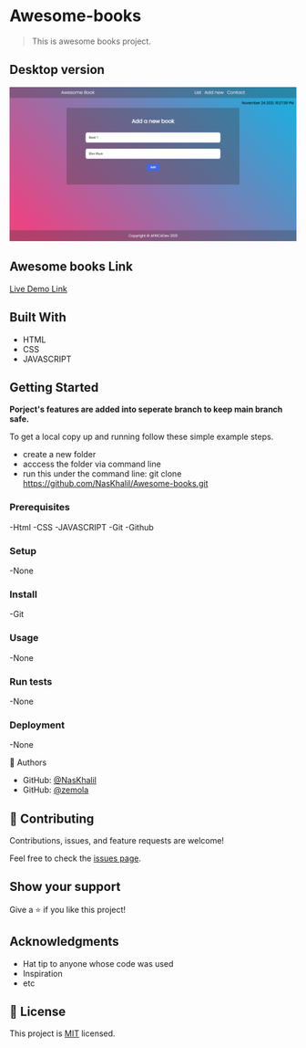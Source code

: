 # Awesome-books
> This is awesome books project.

## Desktop version

![screenshot](./media/screenshot.png)

## Awesome books Link

 [Live Demo Link](https://naskhalil.github.io/Awesome-books/)

## Built With
- HTML
- CSS
- JAVASCRIPT

## Getting Started


**Porject's features are added into seperate branch to keep main branch safe.**


To get a local copy up and running follow these simple example steps.

- create a new folder
- acccess the folder via command line
- run this under the command line: git clone https://github.com/NasKhalil/Awesome-books.git


### Prerequisites
-Html
-CSS
-JAVASCRIPT
-Git
-Github

### Setup
-None


### Install
-Git

### Usage
-None

### Run tests
-None

### Deployment
-None

👤 Authors
- GitHub: [@NasKhalil](https://github.com/NasKhalil)
- GitHub: [@zemola](https://github.com/zemola)

## 🤝 Contributing

Contributions, issues, and feature requests are welcome!

Feel free to check the [issues page](../../issues/).

## Show your support

Give a ⭐️ if you like this project!

## Acknowledgments

- Hat tip to anyone whose code was used
- Inspiration
- etc

## 📝 License

This project is [MIT](./MIT.md) licensed.